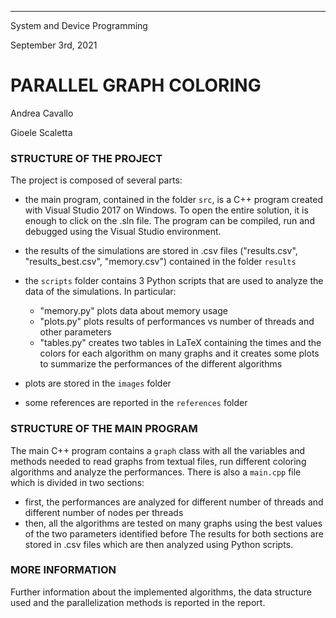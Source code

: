 ***********************************************
System and Device Programming

September 3rd, 2021



# PARALLEL GRAPH COLORING



Andrea Cavallo

Gioele Scaletta



### STRUCTURE OF THE PROJECT

The project is composed of several parts:

- 	the main program, contained in the folder `src`, is a C++ program created with
	Visual Studio 2017 on Windows. To open the entire solution, it is enough to click 
	on the .sln file. The program can be compiled, run and debugged using the Visual 
	Studio environment. 
	
-	the results of the simulations are stored in .csv files ("results.csv", 
	"results_best.csv", "memory.csv") contained in the folder `results`
	
- 	the `scripts` folder contains 3 Python scripts that are used to analyze the data 
	of the simulations. In particular:
	- "memory.py" plots data about memory usage
	- "plots.py" plots results of performances vs number of threads and other parameters
	- "tables.py" creates two tables in LaTeX containing the times and the colors for
	each algorithm on many graphs and it creates some plots to summarize the performances
	of the different algorithms
	
- 	plots are stored in the `images` folder

- 	some references are reported in the `references` folder

### STRUCTURE OF THE MAIN PROGRAM

The main C++ program contains a `graph` class with all the variables and methods
needed to read graphs from textual files, run different coloring algorithms and 
analyze the performances. There is also a `main.cpp` file which is divided 
in two sections:
-	first, the performances are analyzed for different number of threads and 
	different number of nodes per threads
-	then, all the algorithms are tested on many graphs using the best values of 
	the two parameters identified before
	The results for both sections are stored in .csv files which are then analyzed
	using Python scripts.

### MORE INFORMATION

Further information about the implemented algorithms, the data structure used
and the parallelization methods is reported in the report.
	
	
	
	
	
	